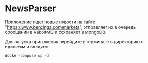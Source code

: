 # NewsParser
Приложение ищет новые новости на сайте "https://www.benzinga.com/markets", отправляет их в очередь сообщений
в RabbitMQ и сохраняет в MongoDB.

Для запуска приложения перейдите в терминале в директорию с проектом и введите:

    docker-compose up -d

